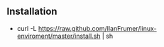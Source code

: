 ## Installation

- curl -L https://raw.github.com/IlanFrumer/linux-enviroment/master/install.sh | sh